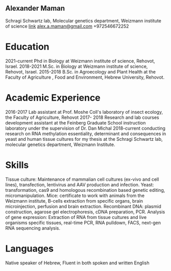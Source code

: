 ## Alexander Maman
Schragi Schwartz lab, Molecular genetics department, Weizmann institute of science
[link](http://www.weizmann.ac.il/molgen/Schwartz/)
alex.a.maman@gmail.com
+972546672252

# Education
2021-current Phd in Biology at Weizmann institute of science, Rehovot, Israel.
2018-2021	M.Sc. in Biology at Weizmann institute of science, Rehovot, Israel.
2015-2018 	B.Sc. in Agroecology and Plant Health at the Faculty of Agriculture , Food and Environment, Hebrew University, Rehovot.

# Academic Experience
2016-2017	Lab assistant at Prof. Moshe Coll's laboratory of insect ecology, the Faculty of Agriculture, Rehovot
2017- 2018	‬Research and lab courses development assistant at the Feinberg Graduate School instruction laboratory under the supervision of Dr. Dan Michal
2018-current	conducting research on RNA methylation essentiality, determinant and consequences in yeast and human tissue cultures for my thesis at the Schragi Schwartz lab, molecular genetics department, Weizmann Institute.

# Skills
Tissue culture: Maintenance of mammalian cell cultures (ex-vivo and cell lines), transfection, lentivirus and AAV production and infection.
Yeast: transformation, cas9 and homologous recombination based genetic editing, micromanipulation.
Mice: certificate to work with animals from the Weizmann institute, B-cells extraction from specific organs, brain microinjection, perfusion and brain extraction.
Recombinant DNA: plasmid construction, agarose gel electrophoresis, cDNA preparation, PCR.
Analysis of gene expression: Extraction of RNA from tissue cultures and live organisms
specific tissues, real-time PCR, RNA pulldown, FACS, next-gen RNA sequencing analysis. 

# Languages
Native speaker of Hebrew, Fluent in both spoken and written English


